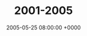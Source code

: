 ---
title: "2001-2005"
date: 2005-05-25 08:00:00 +0000
categories: [photos]
layout: gallery
location: Horizon High School & Scottsdale, AZ
people: Kyle Hollingshead, Franny Gaede, Jessica Corfman neé Swenson
photographer: Catherine Gaede
photo_date: Mostly 2005
gallery: 
- url: /assets/img/9cfe6a8bbd.jpg
  image_path: /assets/img/thumbs/9cfe6a8bbd.png
- url: /assets/img/932ed50850.jpg
  image_path: /assets/img/thumbs/932ed50850.png
- url: /assets/img/80cde50864.jpg
  image_path: /assets/img/thumbs/80cde50864.png
- url: /assets/img/81b87ab337.jpg
  image_path: /assets/img/thumbs/81b87ab337.png
- url: /assets/img/f1732ce963.jpg
  image_path: /assets/img/thumbs/f1732ce963.png
---